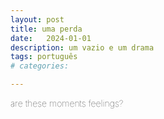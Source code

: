 ```yaml
---
layout: post
title: uma perda
date:   2024-01-01
description: um vazio e um drama
tags: português
# categories: 

---
```


<span style="font-size:14px;font-weight:lighter"> 
are these moments feelings?
</span>

<!-- <span style="font-size:14px;font-weight:lighter"> 
como os dias se diferenciam 
<br> frente a essa ausência?
<br> (como) é possível transmitir
<br> tamanha magnitude?
<br> são palavras suficientes?
</span>
<br>
<br>
<hr>

<span style="font-size:14px;font-weight:lighter">
[ transborda,
<br> está transbordando
<br> não posso conter
<br> não tem onde escoar ]
</span>-->

<!-- <span style="font-size:14px;font-weight:lighter"> 
whole 
<br> hole
</span>
<br>
<br>
<hr>-->
